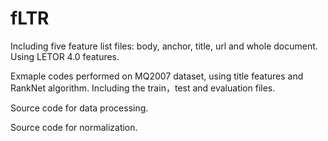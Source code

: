 # fLTR
Including five feature list files: body, anchor, title, url and whole document. Using LETOR 4.0 features. 

Exmaple codes performed on MQ2007 dataset, using title features and RankNet algorithm. Including the train，test and evaluation files.

Source code for data processing.

Source code for normalization.


